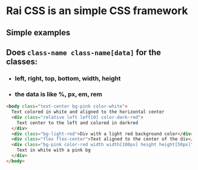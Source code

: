 # Rai CSS is an simple CSS framework

## Simple examples
## Does `class-name class-name[data]` for the classes:
  - ### left, right, top, bottom, width, height
  - ### the data is like %, px, em, rem

```html
<body class="text-center bg-pink color-white">
  Text colored in white and aligned to the horizontal center
  <div class="relative left left[0] color-dark-red">
    Text center to the left and colored in darkred
  </div>
  <div class="bg-light-red">Div with a light red background color</div>
  <div class="flex flex-center">Text aligned to the center of the div</div>
  <div class="bg-pink color-red width width[100px] height height[50px]">
    Text in white with a pink bg
  </div>
</body>
```
